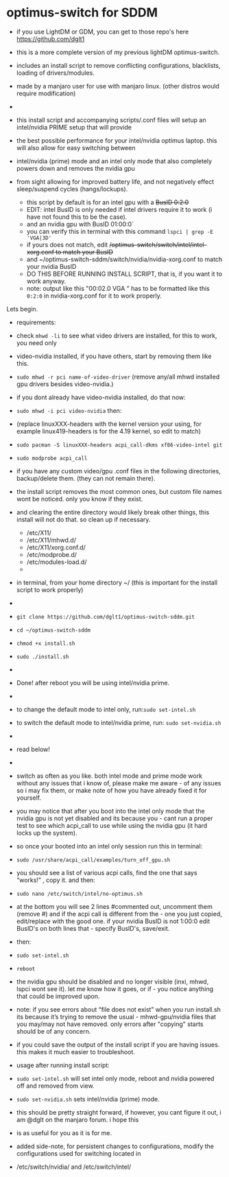 # optimus-switch for SDDM
- if you use LightDM or GDM, you can get to those repo's here https://github.com/dglt1
- this is a more complete version of my previous lightDM optimus-switch.
- includes an install script to remove conflicting configurations, blacklists, loading of drivers/modules. 
- made by a manjaro user for use with manjaro linux. (other distros would require modification)
- 
- this install script and accompanying scripts/.conf files will setup an intel/nvidia PRIME setup that will provide
- the best possible performance for your intel/nvidia optimus laptop. this will also allow for easy switching between
- intel/nvidia (prime) mode and an intel only mode that also completely powers down and removes the nvidia gpu
- from sight allowing for improved battery life, and not negatively effect sleep/suspend cycles (hangs/lockups).

  - this script by default is for an intel gpu with a ~~BusID 0:2:0~~
  - EDIT: intel BusID is only needed if intel drivers require it to work (i have not found this to be the case).
  - and an nvidia gpu with BusID 01:00:0`
  - you can verify this in terminal with this command `lspci | grep -E 'VGA|3D'`
  - if yours does not match, edit ~~/optimus-switch/switch/intel/intel-xorg.conf to match your BusID~~
  - and ~/optimus-switch-sddm/switch/nvidia/nvidia-xorg.conf  to match your nvidia BusID
  - DO THIS BEFORE RUNNING INSTALL SCRIPT, that is, if you want it to work anyway.
  - note: output like this "00:02.0 VGA " has to be formatted like this `0:2:0` in nvidia-xorg.conf for it to work properly.


Lets begin.
- requirements:
 - check `mhwd -li` to see what video drivers are installed, for this to work, you need only
 - video-nvidia installed, if you have others, start by removing them like this.
 - `sudo mhwd -r pci name-of-video-driver` (remove any/all mhwd installed gpu drivers besides video-nvidia.)
- if you dont already have video-nvidia installed, do that now:
- `sudo mhwd -i pci video-nvidia`
then:
- (replace linuxXXX-headers with the kernel version your using, for example linux419-headers is for the 4.19 kernel, so edit to match)
 - `sudo pacman -S linuxXXX-headers acpi_call-dkms xf86-video-intel git` 
 - `sudo modprobe acpi_call`

- if you have any custom video/gpu .conf files in the following directories, backup/delete them. (they can not remain there).
- the install script removes the most common ones, but custom file names wont be noticed. only you know if they exist.
- and clearing the entire directory would likely break other things, this install will not do that. so clean up if necessary.
   - /etc/X11/
   - /etc/X11/mhwd.d/
   - /etc/X11/xorg.conf.d/
   - /etc/modprobe.d/
   - /etc/modules-load.d/
   -
- in terminal, from your home directory ~/  (this is important for the install script to work properly)
- 
- `git clone https://github.com/dglt1/optimus-switch-sddm.git`
- `cd ~/optimus-switch-sddm`
- `chmod +x install.sh`
- `sudo ./install.sh`
- 
-  Done! after reboot you will be using intel/nvidia prime. 
- 
- to change the default mode to intel only, run:`sudo set-intel.sh`
- to switch the default mode to intel/nvidia prime, run: `sudo set-nvidia.sh`
- 
- read below!
-
- switch as often as you like. both intel mode and prime mode work without any issues that i know of, please make me aware - of any issues so i may fix them, or make note of how you have already fixed it for yourself.

- you may notice that after you boot into the intel only mode that the nvidia gpu is not yet disabled and its because you - cant run a proper test to see which acpi_call to use while using the nvidia gpu (it hard locks up the system).

- so once your booted into an intel only session run this in terminal:
- `sudo /usr/share/acpi_call/examples/turn_off_gpu.sh`

- you should see a list of various acpi calls, find the one that says “works!” , copy it. and then:
- `sudo nano /etc/switch/intel/no-optimus.sh`

- at the bottom you will see 2 lines #commented out, uncomment them (remove #) and if the acpi call is different from the - one you just copied, edit/replace with the good one. if your nvidia BusID is not 1:00:0 edit BusID's on both lines that - specify BusID's, save/exit.

- then:

- `sudo set-intel.sh`
- `reboot`

- the nvidia gpu should be disabled and no longer visible (inxi, mhwd, lspci wont see it). let me know how it goes, or if - you notice anything that could be improved upon. 

- note: if you see errors about “file does not exist” when you run install.sh its because it’s trying to remove the usual - mhwd-gpu/nvidia files that you may/may not have removed. only errors after "copying" starts should be of any concern. 
- if you could save the output of the install script if you are having issues. this makes it much easier to troubleshoot.


- usage after running install script:  

- `sudo set-intel.sh` will set intel only mode, reboot and nvidia powered off and removed from view.

- `sudo set-nvidia.sh`  sets intel/nvidia (prime) mode.

- this should be pretty straight forward, if however, you cant figure it out, i am @dglt on the manjaro forum. i hope this
- is as useful for you as it is for me.

- added side-note, for persistent changes to configurations, modify the configurations used for switching located in
 - /etc/switch/nvidia/  and  /etc/switch/intel/  
